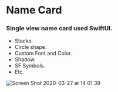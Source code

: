 # Name Card
### Single view name card used SwiftUI.
- Stacks.
- Circle shape.
- Custom Font and Color.
- Shadow.
- SF Symbols.
- Etc.

![Screen Shot 2020-03-27 at 14 01 39](https://user-images.githubusercontent.com/60614471/77729485-1f176200-7042-11ea-9f78-f4e4828d6402.png)
